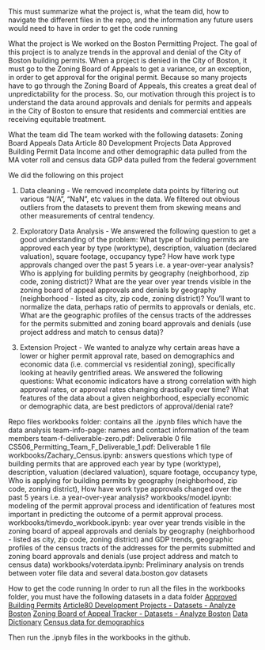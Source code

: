 This must summarize what the project is, what the team did, how to navigate the different files in the repo, and the information any future users would need to have in order to get the code running

What the project is
  We worked on the Boston Permitting Project. The goal of this project is to analyze trends in the approval and denial of the City of Boston building permits. When a project is denied in the City of Boston, it must go to the Zoning Board of Appeals to get a variance, or an exception, in order to get approval for the original permit. Because so many projects have to go through the Zoning Board of Appeals, this creates a great deal of unpredictability for the process. So, our motivation through this project is to understand the data around approvals and denials for permits and appeals in the City of Boston to ensure that residents and commercial entities are receiving equitable treatment. 

What the team did
The team worked with the following datasets: 
  Zoning Board Appeals Data
  Article 80 Development Projects Data
  Approved Building Permit Data
  Income and other demographic data pulled from the MA voter roll and census data
  GDP data pulled from the federal government

We did the following on this project
  1. Data cleaning - We removed incomplete data points by filtering out various “N/A”, “NaN”, etc values in the data. We filtered out obvious outliers from the datasets to prevent them from skewing means and other measurements of central tendency.
    
  2. Exploratory Data Analysis - We answered the following question to get a good understanding of the problem: 
      What type of building permits are approved each year by type (worktype), description, valuation (declared valuation), square footage, occupancy type?
      How have work type approvals changed over the past 5 years i.e. a year-over-year analysis?
      Who is applying for building permits by geography (neighborhood, zip code, zoning district)?
      What are the year over year trends visible in the zoning board of appeal approvals and denials by geography (neighborhood - listed as city, zip code, zoning  district)? You’ll want to normalize the data, perhaps ratio of permits to approvals or denials, etc. 
      What are the geographic profiles of the census tracts of the addresses for the permits submitted and zoning board approvals and denials (use project address and match to census data)?
     
  3. Extension Project - We wanted to analyze why certain areas have a lower or higher permit approval rate, based on demographics and economic data (i.e. commercial vs residential zoning), specifically looking at heavily gentrified areas. We answered the following questions: 
      What economic indicators have a strong correlation with high approval rates, or approval rates changing drastically over time?
      What features of the data about a given neighborhood, especially economic or demographic data, are best predictors of approval/denial rate?
     
Repo files
  workbooks folder: contains all the .ipynb files which have the data analysis
  team-info-page: names and contact information of the team members
  team-f-deliverable-zero.pdf: Deliverable 0 file
  CS506_Permitting_Team_F_Deliverable_1.pdf: Deliverable 1 file
  workbooks/Zachary_Census.ipynb: answers questions which type of building permits that are approved each year by type (worktype), description, valuation (declared valuation), square footage, occupancy type, Who is applying for building permits by geography (neighborhood, zip code, zoning district), How have work type approvals changed over the past 5 years i.e. a year-over-year analysis?
  workbooks/model.ipynb: modeling of the permit approval process and identification of features most important in predicting the outcome of a permit approval process.
  workbooks/timevdo_workbook.ipynb: year over year trends visible in the zoning board of appeal approvals and denials by geography (neighborhood - listed as city, zip code, zoning district) and GDP trends, geographic profiles of the census tracts of the addresses for the permits submitted and zoning board approvals and denials (use project address and match to census data)
  workbooks/voterdata.ipynb: Preliminary analysis on trends between voter file data and several data.boston.gov datasets

How to get the code running
  In order to run all the files in the workbooks folder, you must have the following datasets in a data folder
  [Approved Building Permits](https://data.boston.gov/dataset/approved-building-permits/resource/6ddcd912-32a0-43df-9908-63574f8c7e77)
  [Article80 Development Projects - Datasets - Analyze Boston](https://data.boston.gov/dataset/article80-development-projects)
  [Zoning Board of Appeal Tracker - Datasets - Analyze Boston](https://data.boston.gov/dataset/zoning-board-of-appeal-tracker)
  [Data Dictionary](https://data.boston.gov/dataset/zoning-board-of-appeal-tracker/resource/e11dcfa5-6f6f-4999-abc3-741f53c6731f)
  [Census data for demographics](https://www.census.gov/programs-surveys/acs/data.html)

Then run the .ipnyb files in the workbooks in the github.
